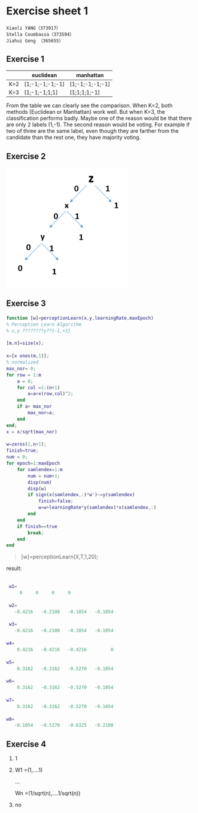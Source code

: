 # Exercise sheet 1

	Xiaoli YANG（373917）
    Stella Coumbassa（373594）
    Jiahui Geng （365655）

## Exercise 1

|        | euclidean | manhattan |
|--------| --------- | ------------- |
| K=2  |[1;-1;-1;-1;-1]| [1;-1;-1;-1;-1]|
| K=3  |[1;-1;-1;1;1] | [1;1;1;1;-1]| 
From the table we can clearly see the comparison. When K=2, both methods (Euclidean or Manhattan) work well. 
But when K=3, the classification performs badly. 
Maybe one of the reason would be that there are only 2 labels (1,-1). 
The second reason would be voting. For example if two of three are the same label, 
even though they are farther from the candidate than the rest one, they have majority voting.

## Exercise 2

![](FoDS_Assignment_1.png)

## Exercise 3

``` matlab
function [w]=perceptionLearn(x,y,learningRate,maxEpoch)  
% Perception Learn Algorithm  
% x,y ????????y??{-1,+1}  
  
[m,n]=size(x);

x=[x ones(m,1)]; 
% normalized 
max_nor= 0;
for row = 1:m
    a = 0;
    for col =1:(n+1)  
        a=a+x(row,col)^2;  
    end 
    if a> max_nor
        max_nor=a;
    end
end;
x = x/sqrt(max_nor)

w=zeros(1,n+1);
finish=true; 
num = 0;
for epoch=1:maxEpoch  
    for samlendex=1:m 
        num = num+1;
        disp(num)
        disp(w)
        if sign(x(samlendex,:)*w')~=y(samlendex)
            finish=false;  
            w=w+learningRate*y(samlendex)*x(samlendex,:)
        end  
    end  
    if finish==true  
        break;  
    end  
end  
```

> [w]=perceptionLearn(X,T,1,20);

  result:

``` matlab

 w1=
     0     0     0     0

 w2=
   -0.4216   -0.2108   -0.1054   -0.1054

 w3=
   -0.4216   -0.2108   -0.1054   -0.1054

w4=
    0.4216   -0.4216   -0.4216         0

w5=
    0.3162   -0.3162   -0.5270   -0.1054

w6=
    0.3162   -0.3162   -0.5270   -0.1054

w7=
    0.3162   -0.3162   -0.5270   -0.1054

w8=
   -0.1054   -0.5270   -0.6325   -0.2108

``` 

## Exercise 4
 1. 1 
 2. W1 =(1,....1)
    
    ...

    Wn =(1/sqrt(n),....1/sqrt(n))
3. no 